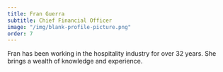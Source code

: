 ```yaml
---
title: Fran Guerra
subtitle: Chief Financial Officer
image: "/img/blank-profile-picture.png"
order: 7
---
```


Fran has been working in the hospitality industry for over 32 years. She brings a wealth of knowledge and experience.
